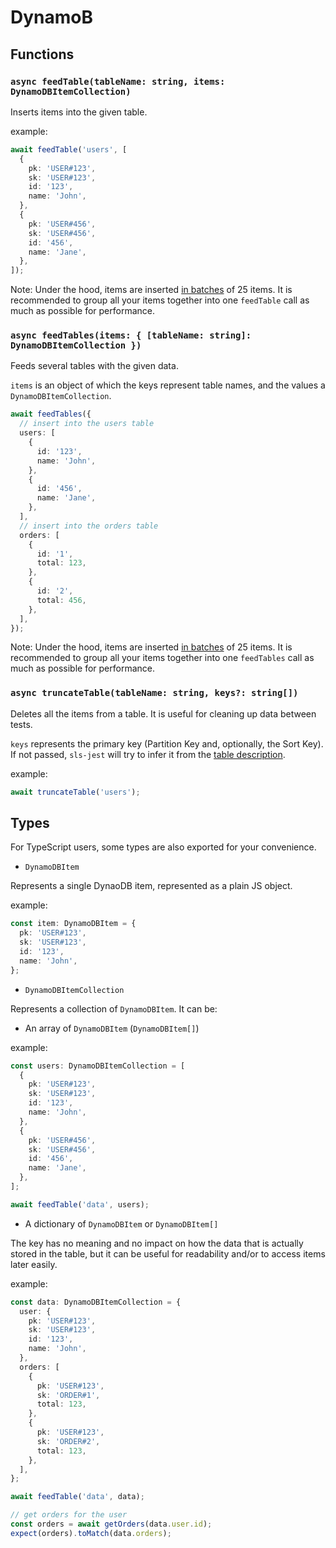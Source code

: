 # DynamoB

## Functions

### `async feedTable(tableName: string, items: DynamoDBItemCollection)`

Inserts items into the given table.

example:

```ts
await feedTable('users', [
  {
    pk: 'USER#123',
    sk: 'USER#123',
    id: '123',
    name: 'John',
  },
  {
    pk: 'USER#456',
    sk: 'USER#456',
    id: '456',
    name: 'Jane',
  },
]);
```

Note: Under the hood, items are inserted [in batches](https://docs.aws.amazon.com/amazondynamodb/latest/APIReference/API_BatchWriteItem.html) of 25 items. It is recommended to group all your items together into one `feedTable` call as much as possible for performance.

### `async feedTables(items: { [tableName: string]: DynamoDBItemCollection })`

Feeds several tables with the given data.

`items` is an object of which the keys represent table names, and the values a `DynamoDBItemCollection`.

```ts
await feedTables({
  // insert into the users table
  users: [
    {
      id: '123',
      name: 'John',
    },
    {
      id: '456',
      name: 'Jane',
    },
  ],
  // insert into the orders table
  orders: [
    {
      id: '1',
      total: 123,
    },
    {
      id: '2',
      total: 456,
    },
  ],
});
```

Note: Under the hood, items are inserted [in batches](https://docs.aws.amazon.com/amazondynamodb/latest/APIReference/API_BatchWriteItem.html) of 25 items. It is recommended to group all your items together into one `feedTables` call as much as possible for performance.

### `async truncateTable(tableName: string, keys?: string[])`

Deletes all the items from a table. It is useful for cleaning up data between tests.

`keys` represents the primary key (Partition Key and, optionally, the Sort Key). If not passed, `sls-jest` will try to infer it from the [table description](https://docs.aws.amazon.com/amazondynamodb/latest/APIReference/API_DescribeTable.html).

example:

```ts
await truncateTable('users');
```

## Types

For TypeScript users, some types are also exported for your convenience.

- `DynamoDBItem`

Represents a single DynaoDB item, represented as a plain JS object.

example:

```ts
const item: DynamoDBItem = {
  pk: 'USER#123',
  sk: 'USER#123',
  id: '123',
  name: 'John',
};
```

- `DynamoDBItemCollection`

Represents a collection of `DynamoDBItem`. It can be:

- An array of `DynamoDBItem` (`DynamoDBItem[]`)

example:

```ts
const users: DynamoDBItemCollection = [
  {
    pk: 'USER#123',
    sk: 'USER#123',
    id: '123',
    name: 'John',
  },
  {
    pk: 'USER#456',
    sk: 'USER#456',
    id: '456',
    name: 'Jane',
  },
];

await feedTable('data', users);
```

- A dictionary of `DynamoDBItem` or `DynamoDBItem[]`

The key has no meaning and no impact on how the data that is actually stored in the table, but it can be useful for readability and/or to access items later easily.

example:

```ts
const data: DynamoDBItemCollection = {
  user: {
    pk: 'USER#123',
    sk: 'USER#123',
    id: '123',
    name: 'John',
  },
  orders: [
    {
      pk: 'USER#123',
      sk: 'ORDER#1',
      total: 123,
    },
    {
      pk: 'USER#123',
      sk: 'ORDER#2',
      total: 123,
    },
  ],
};

await feedTable('data', data);

// get orders for the user
const orders = await getOrders(data.user.id);
expect(orders).toMatch(data.orders);
```
